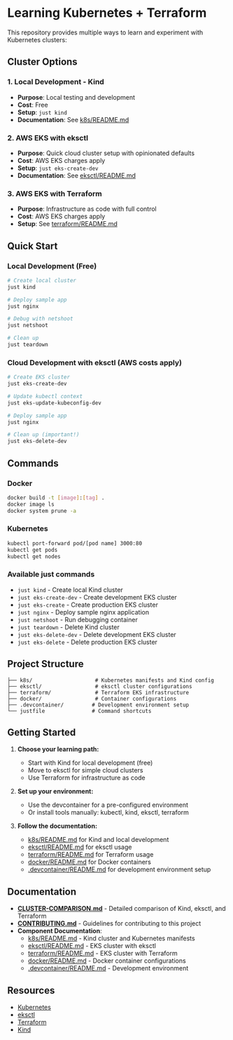 # Learning Kubernetes + Terraform

This repository provides multiple ways to learn and experiment with Kubernetes clusters:

## Cluster Options

### 1. Local Development - Kind
- **Purpose**: Local testing and development
- **Cost**: Free
- **Setup**: `just kind`
- **Documentation**: See [k8s/README.md](k8s/README.md)

### 2. AWS EKS with eksctl
- **Purpose**: Quick cloud cluster setup with opinionated defaults
- **Cost**: AWS EKS charges apply
- **Setup**: `just eks-create-dev`
- **Documentation**: See [eksctl/README.md](eksctl/README.md)

### 3. AWS EKS with Terraform
- **Purpose**: Infrastructure as code with full control
- **Cost**: AWS EKS charges apply  
- **Setup**: See [terraform/README.md](terraform/README.md)

## Quick Start

### Local Development (Free)
```bash
# Create local cluster
just kind

# Deploy sample app
just nginx

# Debug with netshoot
just netshoot

# Clean up
just teardown
```

### Cloud Development with eksctl (AWS costs apply)
```bash
# Create EKS cluster
just eks-create-dev

# Update kubectl context
just eks-update-kubeconfig-dev

# Deploy sample app
just nginx

# Clean up (important!)
just eks-delete-dev
```

## Commands

### Docker
```bash
docker build -t [image]:[tag] .
docker image ls
docker system prune -a
```

### Kubernetes
```bash
kubectl port-forward pod/[pod name] 3000:80
kubectl get pods
kubectl get nodes
```

### Available just commands
- `just kind` - Create local Kind cluster
- `just eks-create-dev` - Create development EKS cluster
- `just eks-create` - Create production EKS cluster  
- `just nginx` - Deploy sample nginx application
- `just netshoot` - Run debugging container
- `just teardown` - Delete Kind cluster
- `just eks-delete-dev` - Delete development EKS cluster
- `just eks-delete` - Delete production EKS cluster

## Project Structure

```
├── k8s/                    # Kubernetes manifests and Kind config
├── eksctl/                 # eksctl cluster configurations
├── terraform/              # Terraform EKS infrastructure
├── docker/                 # Container configurations
├── .devcontainer/         # Development environment setup
└── justfile               # Command shortcuts
```

## Getting Started

1. **Choose your learning path:**
   - Start with Kind for local development (free)
   - Move to eksctl for simple cloud clusters
   - Use Terraform for infrastructure as code

2. **Set up your environment:**
   - Use the devcontainer for a pre-configured environment
   - Or install tools manually: kubectl, kind, eksctl, terraform

3. **Follow the documentation:**
   - [k8s/README.md](k8s/README.md) for Kind and local development
   - [eksctl/README.md](eksctl/README.md) for eksctl usage
   - [terraform/README.md](terraform/README.md) for Terraform usage
   - [docker/README.md](docker/README.md) for Docker containers
   - [.devcontainer/README.md](.devcontainer/README.md) for development environment setup

## Documentation

- **[CLUSTER-COMPARISON.md](CLUSTER-COMPARISON.md)** - Detailed comparison of Kind, eksctl, and Terraform
- **[CONTRIBUTING.md](CONTRIBUTING.md)** - Guidelines for contributing to this project
- **Component Documentation**:
  - [k8s/README.md](k8s/README.md) - Kind cluster and Kubernetes manifests
  - [eksctl/README.md](eksctl/README.md) - EKS cluster with eksctl
  - [terraform/README.md](terraform/README.md) - EKS cluster with Terraform
  - [docker/README.md](docker/README.md) - Docker container configurations
  - [.devcontainer/README.md](.devcontainer/README.md) - Development environment

## Resources

- [Kubernetes](https://kubernetes.io)
- [eksctl](https://eksctl.io/)
- [Terraform](https://www.terraform.io/)
- [Kind](https://kind.sigs.k8s.io/)
